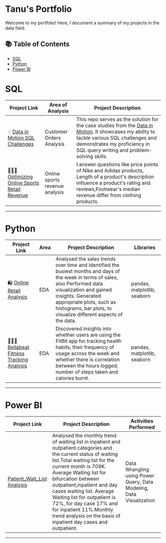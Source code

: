 # Tanu's Portfolio

Welcome to my portfolio! Here, I document a summary of my projects in the data field. 

## 📚 Table of Contents
- [SQL](#sql)
- [Python](#python)
- [Power BI](#PowerBI)

# SQL

| Project Link | Area of Analysis | Project Description | 
|---|---|---|
| 💡 [Data in Motion SQL Challenges](https://github.com/TanuYadu/SQL-Case-Study-Challenge) | Customer Orders Analysis | This repo serves as the solution for the case studies from the [Data in Motion](https://d-i-motion.com/lessons/customer-orders-analysis/). It showcases my ability to tackle various SQL challenges and demonstrates my proficiency in SQL query writing and problem-solving skills. | 
|🏃🏻‍♀️ [Optimizing Online Sports Retail Revenue](https://github.com/TQ05X78/Optimizing_online_sports_retail_revenue) | Online sports revenue analysis | I answer questions like price points of Nike and Adidas products, Length of a product's description influence a product's rating and reviews,Footwear's median revenue differ from clothing products.|  


  
***

# Python

| Project Link | Area | Project Description | Libraries |    
|---|---|---|---|
| 🛍 [Online Retail Analysis](https://github.com/TanuYadu/Online_Retail/blob/main/Online_Retail.ipynb) | EDA | Analysed  the sales trends over time and Identified the busiest months and days of the week in terms of sales, also Performed data visualization and gained insights. Generated appropriate plots, such as histograms, bar plots, to visualize different aspects of the data. | pandas, matplotlib, seaborn |
| 🏃🏻‍♀️ [Bellabeat Fitness Tracking Analysis](https://github.com/TanuYadu/Google_Data_Analytics_Capstone) | EDA |Discovered insights into whether users are using the FitBit app for tracking health habits, their frequency of usage across the week and whether there is correlation between the hours logged, number of steps taken and calories burnt. | pandas, matplotlib, seaborn |
***




# Power BI

| Project Link | Project Description | Activities Performed |
|---|---|---|
|[Patient_Wait_List Analysis](https://github.com/TQ05X78/Patient_Waiting_List_Analysis) | Analysed the monthly trend of waiting list in inpatient and  outpatient categories and the current status of waiting list.Total waiting list for the current month is 709K. Average Waiting list for bifurcation between outpatient,inpatient and day cases waiting list. Average Waiting list for outpatient is 72%, for day case 17% and for inpatient 11%.Monthly trend analysis on the basis of inpatient day cases and outpatient.| Data Wrangling using Power Query, Data Modeling, Data Visualization |

*** 
